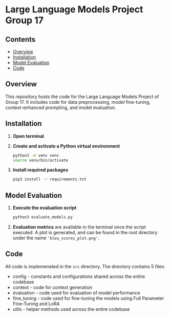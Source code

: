 # Large Language Models Project Group 17

## Contents
- [Overview](#overview)
- [Installation](#installation)
- [Model Evaluation](#model-evaluation)
- [Code](#code)

## Overview
This repository hosts the code for the Large Language Models Project of Group 17. It includes code for data preprocessing, model fine-tuning, context-enhanced prompting, and model evaluation.

## Installation

1. **Open terminal**.

2. **Create and activate a Python virtual environment**
   ```bash
   python3 -m venv venv
   source venv/bin/activate
    ```

3. **Install required packages**
    ```bash
    pip3 install -r requirements.txt
    ```

## Model Evaluation

1. **Execute the evaluation script**
    ```bash
    python3 evaluate_models.py
    ```

2. **Evaluation metrics** are available in the terminal once the script executed. A plot is generated, and can be found in the root directory under the name ```'bleu_scores_plot.png'```.

## Code
All code is implemeneted in the ```src``` directory. The directory contains 5 files:
- config - constants and configurations shared across the entire codebase
- context - code for context generation
- evaluation - code used for evaluation of model performance
- fine_tuning - code used for fine-tuning the models using Full Parameter Fine-Tuning and LoRA
- utils - helper methods used across the entire codebase
